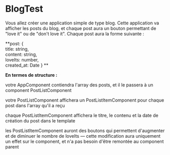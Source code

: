 # BlogTest

Vous allez créer une application simple de type blog.  Cette application va afficher les posts du blog, et chaque post aura un bouton permettant de "love it" ou de "don't love it".  Chaque post aura la forme suivante : 

**post: {  
title: string,  
content: string,  
loveIts: number,  
created_at: Date
} **

**En termes de structure :**

votre AppComponent contiendra l'array des posts, et il le passera à un component PostListComponent

votre PostListComponent affichera un PostListItemComponent pour chaque post dans l'array qu'il a reçu

chaque PostListItemComponent affichera le titre, le contenu et la date de création du post dans le template

les PostListItemComponent auront des boutons qui permettent d'augmenter et de diminuer le nombre de loveIts — cette modification aura uniquement un effet sur le component, et n'a pas besoin d'être remontée au component parent

